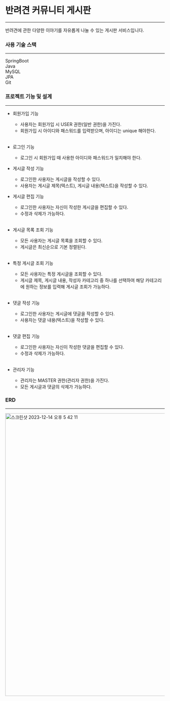 # 반려견 커뮤니티 게시판
---

반려견에 관한 다양한 이야기를 자유롭게 나눌 수 있는 게시판 서비스입니다.

### 사용 기술 스택
---
SpringBoot<br/>
Java<br/>
MySQL<br/>
JPA<br/>
Git<br/>

### 프로젝트 기능 및 설계
---
- 회원가입 기능 
  - 사용자는 회원가입 시 USER 권한(일반 권한)을 가진다.
  - 회원가입 시 아이디와 패스워드를 입력받으며, 아이디는 unique 해야한다.
  <br/>
 
- 로그인 기능
  - 로그인 시 회원가입 때 사용한 아이디와 패스워드가 일치해야 한다.
    <br/>
  
- 게시글 작성 기능
  - 로그인한 사용자는 게시글을 작성할 수 있다.
  - 사용자는 게시글 제목(텍스트), 게시글 내용(텍스트)을 작성할 수 있다.
    <br/>
- 게시글 편집 기능

  - 로그인한 사용자는 자신이 작성한 게시글을 편집할 수 있다.
  - 수정과 삭제가 가능하다.
  <br/>
- 게시글 목록 조회 기능

  - 모든 사용자는 게시글 목록을 조회할 수 있다.
  - 게시글은 최신순으로 기본 정렬된다.
  <br/>
- 특정 게시글 조회 기능

  - 모든 사용자는 특정 게시글을 조회할 수 있다.
  - 게시글 제목, 게시글 내용, 작성자 카테고리 중 하나를 선택하여 해당 카테고리에 원하는 정보를 입력해 게시글 조회가 가능하다.
  <br/>
- 댓글 작성 기능

  - 로그인한 사용자는 게시글에 댓글을 작성할 수 있다.
  - 사용자는 댓글 내용(텍스트)을 작성할 수 있다.
  <br/>
- 댓글 편집 기능

  - 로그인한 사용자는 자신이 작성한 댓글을 편집할 수 있다.
  - 수정과 삭제가 가능하다.
  <br/>
- 관리자 기능

  - 관리자는 MASTER 권한(관리자 권한)을 가진다.
  - 모든 게시글과 댓글의 삭제가 가능하다.
  
### ERD
  --- 
  <img width="890" alt="스크린샷 2023-12-14 오후 5 42 11" src="https://github.com/jos505000/PuppyPlay/assets/37131334/ec2d4d8e-3cd7-4208-af76-a9377116b370">

  
  

